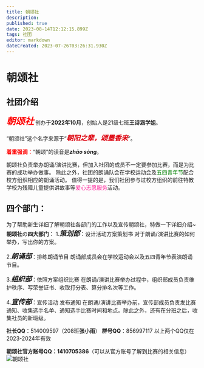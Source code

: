 ```yaml
---
title: 朝颂社
description: 
published: true
date: 2023-08-14T12:12:15.899Z
tags: 社团
editor: markdown
dateCreated: 2023-07-26T03:26:31.930Z
---
```


# 朝颂社
## 社团介绍
<font size=5 face=楷体 color=red>***朝颂社***</font> 创办于**2022年10月**，创始人是21级七班**王诗涵学姐**。

“朝颂社”这个名字来源于“<font color=deeporange size=4>***朝阳之辈，颂墨香来***</font>”。

<font color=red>**着重强调**：</font>“朝颂”的读音是***zhāo sòng***。

朝颂社负责举办朗诵/演讲比赛，但加入社团的成员不一定要参加比赛，而是为比赛的成功举办做事。
除此之外，社团的朗诵队会在学校运动会及<font color=green>五四青年节</font>配合校方组织相应的朗诵活动。
值得一提的是，我们社团参与过校方组织的前往特教学校为残障儿童提供讲故事等<font color=deeppink>爱心志愿服务</font>活动。
## 四个部门：
为了帮助新生详细了解朝颂社各部门的工作以及宣传朝颂社，特做一下详细介绍~
**朝颂社**の**四大部门**：
1.<font size=4 face=楷体>***策划部***</font>：设计活动方案策划书
对于朗诵/演讲比赛的如何举办，写出你的方案。

2.<font size=4 face=楷体>***朗诵部***</font>：排练朗诵节目
朗诵部成员会在学校运动会以及五四青年节表演朗诵节目。

3.<font size=4 face=楷体>***组织部***</font>：依照方案组织比赛
在朗诵/演讲比赛举办过程中，组织部成员负责维护秩序、写荣誉证书、收取打分表、算分排名次等工作。

4.<font size=4 face=楷体>***宣传部***</font>：宣传活动 发布通知
在朗诵/演讲比赛举办前，宣传部成员负责发比赛通知、收集选手名单、通知选手比赛时间和地点。除此之外，还有在分班之后，收集社员的新班级。

**社长QQ**：514009597（208班**张小雨**）
**群号QQ**：856997117
以上两个QQ仅在2023-2024年有效

**朝颂社官方账号QQ：1410705386**（可以从官方账号了解到比赛的相关信息）
![朝颂社](https://s1.imagehub.cc/images/2023/08/14/42853f1ed5fe7c09f7b15261422f713a.th.jpeg)